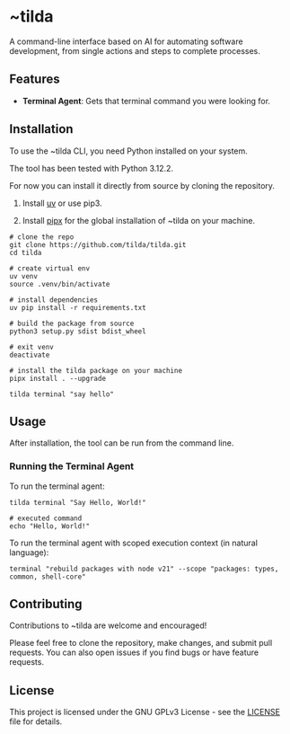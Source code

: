 
# ~tilda

A command-line interface based on AI for automating software development, from single actions and steps to complete processes.

## Features

- **Terminal Agent**: Gets that terminal command you were looking for.

## Installation

To use the ~tilda CLI, you need Python installed on your system.

The tool has been tested with Python 3.12.2.

For now you can install it directly from source by cloning the repository.

1. Install [uv](https://github.com/astral-sh/uv) or use pip3.

2. Install [pipx](https://github.com/pypa/pipx) for the global installation of ~tilda on your machine.


```shell
# clone the repo
git clone https://github.com/tilda/tilda.git
cd tilda

# create virtual env
uv venv 
source .venv/bin/activate

# install dependencies
uv pip install -r requirements.txt

# build the package from source
python3 setup.py sdist bdist_wheel

# exit venv
deactivate

# install the tilda package on your machine
pipx install . --upgrade

tilda terminal "say hello"
```


## Usage

After installation, the tool can be run from the command line.

### Running the Terminal Agent

To run the terminal agent:


```shell
tilda terminal "Say Hello, World!"

# executed command
echo "Hello, World!"
```

To run the terminal agent with scoped execution context (in natural language):

```shell
terminal "rebuild packages with node v21" --scope "packages: types, common, shell-core"
```

## Contributing

Contributions to ~tilda are welcome and encouraged! 

Please feel free to clone the repository, make changes, and submit pull requests. You can also open issues if you find bugs or have feature requests.

## License

This project is licensed under the GNU GPLv3 License - see the [LICENSE](LICENSE) file for details.
